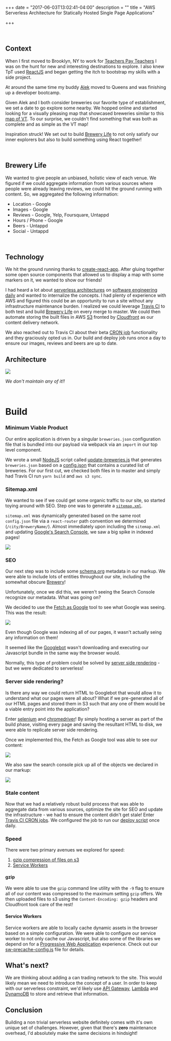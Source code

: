 +++
date = "2017-06-03T13:02:41-04:00"
description = ""
title = "AWS Serverless Architecture for Statically Hosted Single Page Applications"

+++

<br/>

## Context

When I first moved to Brooklyn, NY to work for [Teachers Pay Teachers](teacherspayteachers.com) I was on the hunt for new and interesting destinations to explore. I also knew TpT used [ReactJS](https://facebook.github.io/react/) and began getting the itch to bootstrap my skills with a side project.

At around the same time my buddy [Alek](https://github.com/Aturberv) moved to Queens and was finishing up a developer bootcamp.

Given Alek and I both consider breweries our favorite type of establishment, we set a date to go explore some nearby. We hopped online and started looking for a visually pleasing map that showcased breweries similar to this [map of VT](http://www.vermontbrewers.com/membermap/). To our surprise, we couldn't find something that was both as complete and as simple as the VT map!

Inspiration struck! We set out to build [Brewery Life](https://brewery.life) to not only satisfy our inner explorers but also to build something using React together!

<br/>

## Brewery Life

We wanted to give people an unbiased, holistic view of each venue. We figured if we could aggregate information from various sources where people were already leaving reviews, we could hit the ground running with content. So, we aggregated the following information:

* Location - Google
* Images - Google
* Reviews - Google, Yelp, Foursquare, Untappd
* Hours / Phone - Google
* Beers - Untappd
* Social - Untappd

<br/>

## Technology

We hit the ground running thanks to [create-react-app](https://github.com/facebookincubator/create-react-app). After gluing together some open source components that allowed us to display a map with some markers on it, we wanted to show our friends!

I had heard a lot about [serverless architectures](https://martinfowler.com/articles/serverless.html) on [software engineering daily](https://softwareengineeringdaily.com/) and wanted to internalize the concepts. I had plenty of experience with AWS and figured this could be an opportunity to run a site without any infrastructure maintenance burden. I realized we could leverage [Travis CI](https://travis-ci.org/) to both test and build [Brewery Life](https://brewery.life) on every merge to master. We could then automate storing the built files in AWS [S3](https://aws.amazon.com/s3/) fronted by [Cloudfront](https://aws.amazon.com/cloudfront/) as our content delivery network.

We also reached out to Travis CI about their beta [CRON job](https://docs.travis-ci.com/user/cron-jobs/) functionality and they graciously opted us in. Our build and deploy job runs once a day to ensure our images, reviews and beers are up to date. 

## Architecture

<img src="/images/spa/arch.png"/>

*We don't maintain any of it!!*

<br/>

# Build

### Minimum Viable Product

Our entire application is driven by a singular `breweries.json` configuration file that is bundled into our payload via webpack via an `import` in our top level component.

We wrote a small [NodeJS](https://nodejs.org/en/) script called [update-breweries.js](https://github.com/Aturberv/BreweryLife/blob/master/deploy/update-breweries.js) that generates `breweries.json` based on a [config.json](https://github.com/Aturberv/BreweryLife/blob/master/config.json) that contains a curated list of breweries. For our first cut, we checked both files in to master and simply had Travis CI run `yarn build` and `aws s3 sync`.

### Sitemap.xml

We wanted to see if we could get some organic traffic to our site, so started toying around with SEO. Step one was to generate a [`sitemap.xml`](https://en.wikipedia.org/wiki/Sitemaps).

`sitemap.xml` was dynamically generated based on the same root `config.json` file via a `react-router` path convention we determined (`/city/BreweryName/`). Almost immediately upon including the `sitemap.xml` and updating [Google's Search Console](https://www.google.com/webmasters/tools/home?hl=en), we saw a big spike in indexed pages!

<img src="/images/spa/indexed.png"/>


### SEO

Our next step was to include some [schema.org](http://schema.org/) metadata in our markup. We were able to include lots of entities throughout our site, including the somewhat obscure [Brewery](http://schema.org/Brewery)! 

Unfortunately, once we did this, we weren't seeing the Search Console recognize our metadata. What was going on?


We decided to use the [Fetch as Google](https://www.google.com/webmasters/tools/googlebot-fetch) tool to see what Google was seeing. This was the result:

<img src="/images/spa/fetchfail.png"/>

Even though Google was indexing all of our pages, it wasn't actually seing any information on them! 

It seemed like the [Googlebot](https://support.google.com/webmasters/answer/182072?hl=en) wasn't downloading and executing our Javascript bundle in the same way the browser would.

Normally, this type of problem could be solved by [server side rendering](http://openmymind.net/2012/5/30/Client-Side-vs-Server-Side-Rendering/) - but we were dedicated to serverless!

### Server side rendering?

Is there any way we could return HTML to Googlebot that would allow it to understand what our pages were all about? What if we pre-generated all of our HTML pages and stored them in S3 such that any one of them would be a viable entry point into the application?

Enter [selenium](http://www.seleniumhq.org/) and [chromedriver](https://sites.google.com/a/chromium.org/chromedriver/)! By simply hosting a server as part of the build phase, visiting every page and saving the resultant HTML to disk, we were able to replicate server side rendering.

Once we implemented this, the Fetch as Google tool was able to see our content:

<img src="/imgages/spa/fetchsuccess.png"/>

We also saw the search console pick up all of the objects we declared in our markup:

<img src="/images/spa/structured.png"/>


### Stale content

Now that we had a relatively robust build process that was able to aggregate data from various sources, optimize the site for SEO and update the infrastructure - we had to ensure the content didn't get stale! Enter [Travis CI CRON jobs](https://docs.travis-ci.com/user/cron-jobs/). We configured the job to run our [deploy script](https://github.com/Aturberv/BreweryLife/blob/master/deploy/deploy.sh) once daily.

### Speed

There were two primary avenues we explored for speed:

1. [gzip compression of files on s3](http://docs.aws.amazon.com/AmazonCloudFront/latest/DeveloperGuide/ServingCompressedFiles.html)
2. [Service Workers](https://developer.mozilla.org/en-US/docs/Web/API/Service_Worker_API)

#### gzip

We were able to use the `gzip` command line utility with the `-9` flag to ensure all of our content was compressed to the maximum setting `gzip` offers. We then uploaded files to s3 using the `Content-Encoding: gzip` headers and Cloudfront took care of the rest!

#### Service Workers

Service workers are able to locally cache dynamic assets in the browser based on a simple configuration. We were able to configure our service worker to not only cache our Javascript, but also some of the libraries we depend on for a [Progressive Web Application]() experience. Check out our [sw-precache-config.js]() file for details.

## What's next?

We are thinking about adding a can trading network to the site. This would likely mean we need to introduce the concept of a user. In order to keep with our serverless constraint, we'd likely use [API Gateway](https://aws.amazon.com/api-gateway/), [Lambda](https://aws.amazon.com/lambda/) and [DynamoDB](https://aws.amazon.com/dynamodb/) to store and retrieve that information.

## Conclusion

Building a non trivial serverless website definitely comes with it's own unique set of challenges. However, given that there's **zero** maintenance overhead, I'd absolutely make the same decisions in hindsight!